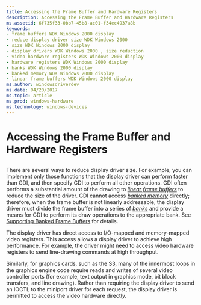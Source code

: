 ```yaml
---
title: Accessing the Frame Buffer and Hardware Registers
description: Accessing the Frame Buffer and Hardware Registers
ms.assetid: 6f735f33-0bb7-45b8-ac01-f34ec4937a8b
keywords:
- frame buffers WDK Windows 2000 display
- reduce display driver size WDK Windows 2000
- size WDK Windows 2000 display
- display drivers WDK Windows 2000 , size reduction
- video hardware registers WDK Windows 2000 display
- hardware registers WDK Windows 2000 display
- banks WDK Windows 2000 display
- banked memory WDK Windows 2000 display
- linear frame buffers WDK Windows 2000 display
ms.author: windowsdriverdev
ms.date: 04/20/2017
ms.topic: article
ms.prod: windows-hardware
ms.technology: windows-devices
---
```


# Accessing the Frame Buffer and Hardware Registers


## <span id="ddk_accessing_the_frame_buffer_and_hardware_registers_gg"></span><span id="DDK_ACCESSING_THE_FRAME_BUFFER_AND_HARDWARE_REGISTERS_GG"></span>


There are several ways to reduce display driver size. For example, you can implement only those functions that the display driver can perform faster than GDI, and then specify GDI to perform all other operations. GDI often performs a substantial amount of the drawing to [*linear frame buffers*](https://msdn.microsoft.com/library/windows/hardware/ff556305#wdkgloss-linear-frame-buffer) to reduce the size of the driver. GDI cannot access [*banked memory*](https://msdn.microsoft.com/library/windows/hardware/ff556272#wdkgloss-banked-memory) directly; therefore, when the frame buffer is not linearly addressable, the display driver must divide the frame buffer into a series of [*banks*](https://msdn.microsoft.com/library/windows/hardware/ff556272#wdkgloss-bank) and provide a means for GDI to perform its draw operations to the appropriate bank. See [Supporting Banked Frame Buffers](supporting-banked-frame-buffers.md) for details.

The display driver has direct access to I/O-mapped and memory-mapped video registers. This access allows a display driver to achieve high performance. For example, the driver might need to access video hardware registers to send line-drawing commands at high throughput.

Similarly, for graphics cards, such as the S3, many of the innermost loops in the graphics engine code require reads and writes of several video controller ports (for example, text output in graphics mode, bit block transfers, and line drawing). Rather than requiring the display driver to send an IOCTL to the miniport driver for each request, the display driver is permitted to access the video hardware directly.

 

 





